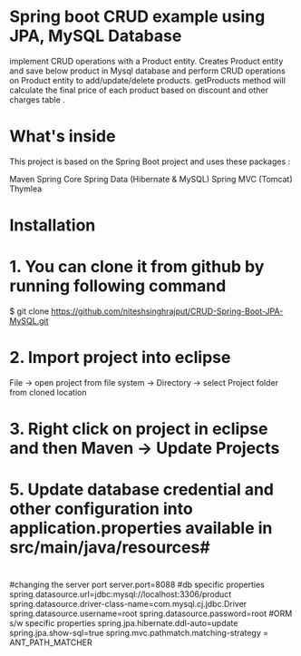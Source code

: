 # Spring boot CRUD example using JPA, MySQL Database
implement  CRUD operations with a Product entity.
Creates Product entity and save below product in Mysql database and perform CRUD operations on Product entity to add/update/delete products.
getProducts method will calculate the final price of each product based on discount and other charges table .


# What's inside
This project is based on the Spring Boot project and uses these packages :

Maven
Spring Core
Spring Data (Hibernate & MySQL)
Spring MVC (Tomcat)
Thymlea


# Installation

# 1. You can clone it from github by running following command
  $ git clone https://github.com/niteshsinghrajput/CRUD-Spring-Boot-JPA-MySQL.git
# 2. Import project into eclipse
  File -> open project from file system -> Directory ->  select Project folder from cloned location
# 3. Right click on project in eclipse and then Maven -> Update Projects
# 5. Update database credential and other configuration into application.properties available in src/main/java/resources# 
# 
#changing the server port
server.port=8088
#db specific properties
spring.datasource.url=jdbc:mysql://localhost:3306/product
spring.datasource.driver-class-name=com.mysql.cj.jdbc.Driver
spring.datasource.username=root
spring.datasource.password=root
#ORM s/w specific properties
spring.jpa.hibernate.ddl-auto=update
spring.jpa.show-sql=true
spring.mvc.pathmatch.matching-strategy = ANT_PATH_MATCHER



